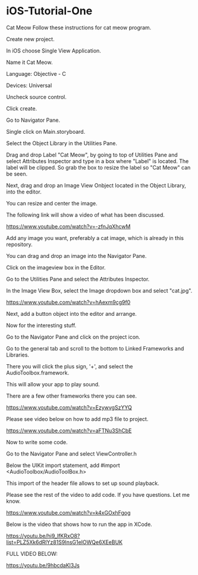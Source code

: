 # iOS-Tutorial-One
Cat Meow
Follow these instructions for cat meow program.

Create new  project.

In iOS choose Single View Application.

Name it Cat Meow.

Language: Objective - C

Devices: Universal

Uncheck source control.

Click create.

Go to Navigator Pane.

Single click on Main.storyboard.

Select the Object Library in the Utilities Pane.

Drag and drop Label "Cat Meow", by going to top of Utilities Pane and select Attributes Inspector and type in a box where "Label" is located.
The label will be clipped.  So grab the box to resize the label so "Cat Meow" can be seen.

Next, drag and drop an Image View Onbject located in the Object Library, into the editor.

You can resize and center the image.

The following link will show a video of what has been discussed.

https://www.youtube.com/watch?v=-zfnJqXhcwM

Add any image you want, preferably a cat image, which is already in this repository.

You can drag and drop an image into the Navigator Pane.

Click on the imageview box in the Editor.

Go to the Utilities Pane and select the Attributes Inspector.

In the Image View Box, select the Image dropdown box and select "cat.jpg".

https://www.youtube.com/watch?v=hAexm9cg9f0

Next, add a button object into the editor and arrange.

Now for the interesting stuff.

Go to the Navigator Pane and click on the project icon.

Go to the general tab and scroll to the bottom to Linked Frameworks and Libraries.

There you will click the plus sign, '+', and select the AudioToolbox.framework.

This will allow your app to play sound.

There are a few other frameworks there you can see.

https://www.youtube.com/watch?v=EzywvgSzYYQ

Please see video below on how to add mp3 file to project.

https://www.youtube.com/watch?v=aFTNu3ShCbE

Now to write some code.

Go to the Navigator Pane and select ViewController.h

Below the UIKit import statement, add #import <AudioToolbox/AudioToolBox.h>

This import of the header file allows to set up sound playback.

Please see the rest of the video to add code.  If you have questions.  Let me know.

https://www.youtube.com/watch?v=k4xGOxhFgog

Below is the video that shows how to run the app in XCode.

https://youtu.be/hi9_lfKRxO8?list=PLZ5Xk6dRlYz81S9InsG1eIOWQe6XEeBUK

FULL VIDEO BELOW:

https://youtu.be/9hbcdaKl3Js
